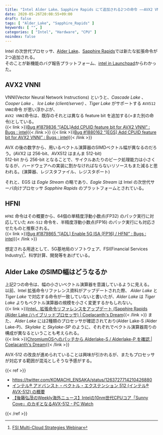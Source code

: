 ```yaml
---
title: "Intel Alder Lake、Sapphire Rapids にて追加される2つの命令 ――AVX2 VNNI /HFNI"
date: 2020-05-26T20:08:55+09:00
draft: false
tags: [ "Alder_Lake", "Sapphire_Rapids" ]
keywords: [ "", ]
categories: [ "Intel", "Hardware", "CPU" ]
noindex: false
---
```


Intel の次世代プロセッサ、[Alder Lake](/tags/alder_lake)、[Sapphire Rapids](/tags/sapphire_rapids)では新たな拡張命令が2つ追加される。  
そのことが新機能のバグ報告プラットフォーム、[intel in Launchpad](https://launchpad.net/intel)からわかった。  

## AVX2 VNNI
VNNI(Vector Neural Network Instructions) というと、*Cascade Lake* 、*Cooper Lake* 、 *Ice Lake (client/server)* 、*Tiger Lake* がサポートする `AVX512 VNNI`命令 が思い浮かぶが、  
`AVX2 VNNI`命令は、既存のそれとは異なる feature bit を追加する(=また別の命令)としている。  
{{< link >}}[Bug #1879836 “[ADL]Add CPUID feature bit for AVX2 VNNI” : Bugs : intel](https://bugs.launchpad.net/intel/+bug/1879836){{< /link >}}
{{< link >}}[Bug #1880162 “[EGS] Add CPUID feature bit for AVX2 VNNI” : Bugs : intel](https://bugs.launchpad.net/intel/+bug/1880162){{< /link >}}

AVX の後の数字から、用いるベクトル演算器のSIMDベクトル幅が異なるのだろう。(AVX2 は 256-bit、AVX512 はまんま 512-bit)  
512-bit から 256-bit となることで、サイクルあたりのピーク処理能力は小さくなるが、ハードウェアへの実装に割かなければならないリソースもまた減ると思われる。(演算器、レジスタファイル、レジスタポート)  

それと、EGS は *Eagle Stream* の略であり、*Eagle Stream* は Intel の次世代サーバ向けプロセッサ *Sapphire Rapids* のプラットフォームとされている。  

## HFNI
 `HFNI` 命令はその概要から、64個の単精度浮動小数点(FP32) のパック実行に対応していた `AVX-512` 命令を、半精度浮動小数点(FP16) のパック実行にも対応させたものと推察される。  
{{< link >}}[Bug #1879865 “[ADL] Enable 5G ISA (FP16) / HFNI” : Bugs : intel](https://bugs.launchpad.net/intel/+bug/1879865){{< /link >}}

想定される用途として、5G基地局のソフトウェア、FSI(Financial Services Industry)[^1]、科学計算、開発等をあげている。  

[^1]: [FSI Multi-Cloud Strategies Webinar](https://www.intel.com/content/www/us/en/financial-services-it/fsi-multi-cloud-webinar.html)

## Alder Lake のSIMD幅はどうなるか
上記2つの命令は、幅の小さいベクトル演算器を意識しているように見える。  
以前、Intel 拡張命令リファレンス資料がアップデートされた際、 *Alder Lake* と *Tiger Lake* で対応する命令が一致していないと書いたが、*Alder Lake* は *Tiger Lake* よりもベクトル演算器の規模を小さく変更するかもしれない。  
{{< link >}}[Intel、拡張命令リファレンスをアップデート (Sapphire Rapids /Alder Lake /ハイブリッドプロセッサ) | Coelacanth's Dream](/posts/2020/04/01/intel-isa-extensiton-update-sapphirerapids-alderlake/){{< /link >}}
また、 *Alder Lake* には2種類のプロセッサが確認されており(Alder Lake-S /Alder Lake-P)、*Skylake* と *Skylake-SP* のように、それぞれでベクトル演算器周りの構成が異なるということも考えられる。  
{{< link >}}[ChromiumOSへのパッチから Alderlake-S / Alderlake-P を確認 | Coelacanth's Dream](/posts/2020/05/01/vboot-code-add-alderlake/){{< /link >}}

AVX-512 の改良が進められていることは興味が引かれるが、またもプロセッサが対応する範囲が混沌としそうな予感がする。  

{{< ref >}}

 * <https://twitter.com/KOMACHI_ENSAKA/status/1263727714210426880>
 * [インテル® アドバンスト・ベクトル・エクステンション 512 (インテル® AVX-512) の概要](https://www.intel.co.jp/content/www/jp/ja/architecture-and-technology/avx-512-overview.html)
* [【後藤弘茂のWeekly海外ニュース】Intelの10nm世代CPUコア「Sunny Cove」のカギとなるAVX-512 - PC Watch](https://pc.watch.impress.co.jp/docs/column/kaigai/1167662.html)

{{< /ref >}}

